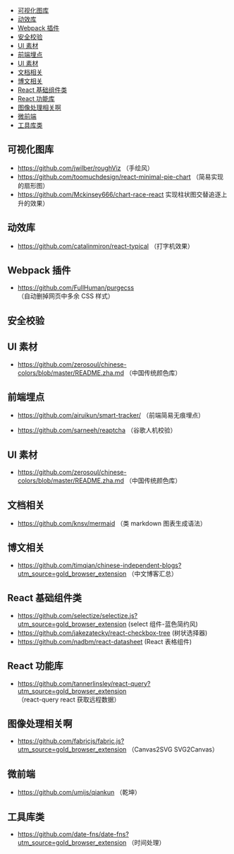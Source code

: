 - [可视化图库](#%e5%8f%af%e8%a7%86%e5%8c%96%e5%9b%be%e5%ba%93)
- [动效库](#%e5%8a%a8%e6%95%88%e5%ba%93)
- [Webpack 插件](#webpack-%e6%8f%92%e4%bb%b6)
- [安全校验](#%e5%ae%89%e5%85%a8%e6%a0%a1%e9%aa%8c)
- [UI 素材](#ui-%e7%b4%a0%e6%9d%90)
- [前端埋点](#%e5%89%8d%e7%ab%af%e5%9f%8b%e7%82%b9)
- [UI 素材](#ui-%e7%b4%a0%e6%9d%90-1)
- [文档相关](#%e6%96%87%e6%a1%a3%e7%9b%b8%e5%85%b3)
- [博文相关](#%e5%8d%9a%e6%96%87%e7%9b%b8%e5%85%b3)
- [React 基础组件类](#react-%e5%9f%ba%e7%a1%80%e7%bb%84%e4%bb%b6%e7%b1%bb)
- [React 功能库](#react-%e5%8a%9f%e8%83%bd%e5%ba%93)
- [图像处理相关啊](#%e5%9b%be%e5%83%8f%e5%a4%84%e7%90%86%e7%9b%b8%e5%85%b3%e5%95%8a)
- [微前端](#%e5%be%ae%e5%89%8d%e7%ab%af)
- [工具库类](#%e5%b7%a5%e5%85%b7%e5%ba%93%e7%b1%bb)

## 可视化图库

- https://github.com/jwilber/roughViz （手绘风）
- https://github.com/toomuchdesign/react-minimal-pie-chart （简易实现的扇形图）
- https://github.com/Mckinsey666/chart-race-react 实现柱状图交替追逐上升的效果）

## 动效库

- https://github.com/catalinmiron/react-typical （打字机效果）

## Webpack 插件

- https://github.com/FullHuman/purgecss （自动删掉网页中多余 CSS 样式）

## 安全校验

## UI 素材

- https://github.com/zerosoul/chinese-colors/blob/master/README.zha.md （中国传统颜色库）

## 前端埋点

- https://github.com/airuikun/smart-tracker/ （前端简易无痕埋点）

* https://github.com/sarneeh/reaptcha （谷歌人机校验）

## UI 素材

- https://github.com/zerosoul/chinese-colors/blob/master/README.zha.md （中国传统颜色库）

## 文档相关

- https://github.com/knsv/mermaid （类 markdown 图表生成语法）

## 博文相关

- https://github.com/timqian/chinese-independent-blogs?utm_source=gold_browser_extension （中文博客汇总）

## React 基础组件类

- https://github.com/selectize/selectize.js?utm_source=gold_browser_extension (select 组件-蓝色简约风)
- https://github.com/jakezatecky/react-checkbox-tree (树状选择器)
- https://github.com/nadbm/react-datasheet (React 表格组件)

## React 功能库

- https://github.com/tannerlinsley/react-query?utm_source=gold_browser_extension （react-query react 获取远程数据）

## 图像处理相关啊

- https://github.com/fabricjs/fabric.js?utm_source=gold_browser_extension （Canvas2SVG SVG2Canvas）

## 微前端

- https://github.com/umijs/qiankun （乾坤）

## 工具库类

- https://github.com/date-fns/date-fns?utm_source=gold_browser_extension （时间处理）
